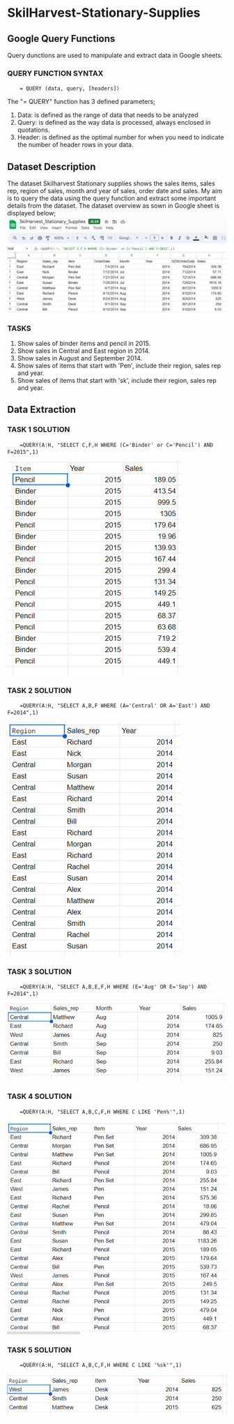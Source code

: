 # SkilHarvest-Stationary-Supplies

## Google Query Functions
Query dunctions are used to manipulate and extract data in Google sheets.

### QUERY FUNCTION SYNTAX
  ```
      = QUERY (data, query, [headers])
  ```

The "= QUERY" function has 3 defined parameters;
1. Data: is defined as the range of data that needs to be analyzed
2. Query: is defined as the way data is processed, always enclosed in quotations.
3. Header: is defined as the optimal number for when you need to indicate the number of header rows in your data.

## Dataset Description

The dataset Skilharvest Stationary supplies shows the sales items, sales rep, region of sales, month and year of sales, order date and sales.
My aim is to query the data using the query function and extract some important details from the dataset. The dataset overview as sown in Google sheet is displayed below;
![](https://github.com/Crowngold/SkilHarvest-Stationary-Supplies/blob/main/SKILHARVEST%20DATASET.jpg)


### TASKS
1. Show sales of binder items and pencil in 2015.
2. Show sales in Central and East region in 2014.
3. Show sales in August and September 2014.
4. Show sales of items that start with 'Pen', include their region, sales rep and year.
5. Show sales of items that start with 'sk', include their region, sales rep and year.

## Data Extraction

### TASK 1 SOLUTION
```
    =QUERY(A:H, "SELECT C,F,H WHERE (C='Binder' or C='Pencil') AND F=2015",1)
```
![](https://github.com/Crowngold/SkilHarvest-Stationary-Supplies/blob/main/TASK%201.jpg)



### TASK 2 SOLUTION
```
    =QUERY(A:H, "SELECT A,B,F WHERE (A='Central' OR A='East') AND F=2014",1)
```
![](https://github.com/Crowngold/SkilHarvest-Stationary-Supplies/blob/main/TASK%202.jpg)

### TASK 3 SOLUTION
```
    =QUERY(A:H, "SELECT A,B,E,F,H WHERE (E='Aug' OR E='Sep') AND F=2014",1)
```
![](https://github.com/Crowngold/SkilHarvest-Stationary-Supplies/blob/main/TASK%203.jpg)

### TASK 4 SOLUTION
```
    =QUERY(A:H, "SELECT A,B,C,F,H WHERE C LIKE 'Pen%'",1)
```
![](https://github.com/Crowngold/SkilHarvest-Stationary-Supplies/blob/main/TASK%204.jpg)

### TASK 5 SOLUTION
```
    =QUERY(A:H, "SELECT A,B,C,F,H WHERE C LIKE '%sk'",1)
```
![](https://github.com/Crowngold/SkilHarvest-Stationary-Supplies/blob/main/TASK%205.jpg)
